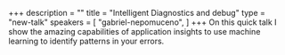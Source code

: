 +++
description = ""
title = "Intelligent Diagnostics and debug"
type = "new-talk"
speakers = [
        "gabriel-nepomuceno",
]
+++
On this quick talk I show the amazing capabilities of application insights to use machine learning to identify patterns in your errors.